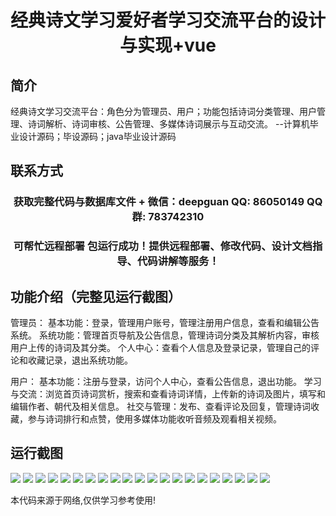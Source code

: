 <p><h1 align="center">经典诗文学习爱好者学习交流平台的设计与实现+vue</h1></p>

## 简介
经典诗文学习交流平台：角色分为管理员、用户；功能包括诗词分类管理、用户管理、诗词解析、诗词审核、公告管理、多媒体诗词展示与互动交流。    --计算机毕业设计源码；毕设源码；java毕业设计源码


## 联系方式
<p><h3 align="center">获取完整代码与数据库文件 + 微信：deepguan QQ: 86050149 QQ群: 783742310</h3></p>
<p><h3 align="center">可帮忙远程部署 包运行成功！提供远程部署、修改代码、设计文档指导、代码讲解等服务！</h3></p>

## 功能介绍（完整见运行截图）
管理员： 基本功能：登录，管理用户账号，管理注册用户信息，查看和编辑公告系统。 系统功能：管理首页导航及公告信息，管理诗词分类及其解析内容，审核用户上传的诗词及其分类。 个人中心：查看个人信息及登录记录，管理自己的评论和收藏记录，退出系统功能。

用户： 基本功能：注册与登录，访问个人中心，查看公告信息，退出功能。 学习与交流：浏览首页诗词赏析，搜索和查看诗词详情，上传新的诗词及图片，填写和编辑作者、朝代及相关信息。 社交与管理：发布、查看评论及回复，管理诗词收藏，参与诗词排行和点赞，使用多媒体功能收听音频及观看相关视频。


## 运行截图
![](img/001.jpg)
![](img/002.jpg)
![](img/003.jpg)
![](img/004.jpg)
![](img/005.jpg)
![](img/006.jpg)
![](img/007.jpg)
![](img/008.jpg)
![](img/009.jpg)
![](img/010.jpg)
![](img/011.jpg)
![](img/012.jpg)
![](img/013.jpg)
![](img/014.jpg)
![](img/015.jpg)
![](img/016.jpg)
![](img/017.jpg)
![](img/018.jpg)
![](img/019.jpg)
![](img/020.jpg)
![](img/021.jpg)

<p>本代码来源于网络,仅供学习参考使用!</p>
